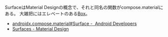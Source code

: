 SurfaceはMaterial Designの概念で、それと同名の関数がcompose.materialにある。
大雑把にはエレベートのある[Box](Box.md)。

- [androidx.compose.material#Surface -  Android Developers](https://developer.android.com/reference/kotlin/androidx/compose/material/package-summary#Surface(androidx.compose.ui.Modifier,androidx.compose.ui.graphics.Shape,androidx.compose.ui.graphics.Color,androidx.compose.ui.graphics.Color,androidx.compose.foundation.BorderStroke,androidx.compose.ui.unit.Dp,kotlin.Function0))
- [Surfaces - Material Design](https://material.io/design/environment/surfaces.html#material-environment)